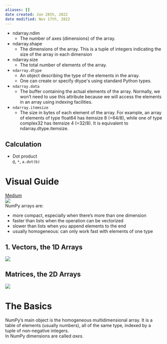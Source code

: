 ```yaml
---
aliases: []
date created: Jun 28th, 2022
date modified: Nov 17th, 2022
---
```

- ndarray.ndim
	- The number of axes (dimensions) of the array.
- ndarray.shape
	- The dimensions of the array. This is a tuple of integers indicating the size of the array in each dimension
- ndarray.size
	- The total number of elements of the array.
- `ndarray.dtype`
	- An object describing the type of the elements in the array.
	- One can create or specify dtype's using standard Python types.
- `ndarray.data`
	- The buffer containing the actual elements of the array. Normally, we won’t need to use this attribute because we will access the elements in an array using indexing facilities.
- `ndarray.itemsize`
	- The size in bytes of each element of the array. For example, an array of elements of type float64 has itemsize 8 (=64/8), while one of type complex32 has itemsize 4 (=32/8). It is equivalent to ndarray.dtype.itemsize.

## Calculation
- Dot product  
`@`, `*`, `a.dot(b)`


# Visual Guide
[Medium](https://betterprogramming.pub/numpy-illustrated-the-visual-guide-to-numpy-3b1d4976de1d)  
![](https://miro.medium.com/max/1313/1*ND8LvMjQOX19G-Yg0ANPxw.png)  
NumPy arrays are:
- more compact, especially when there’s more than one dimension
- faster than lists when the operation can be vectorized
- slower than lists when you append elements to the end
- usually homogeneous: can only work fast with elements of one type

## 1. Vectors, the 1D Arrays
![](https://miro.medium.com/max/1313/1*cyN_FxUVbkdDyrULhfTIGw.png)

## Matrices, the 2D Arrays
![](https://miro.medium.com/max/1313/1*aLMuXA81pDXaw0J0QdKvRQ.png)

# The Basics
NumPy’s main object is the homogeneous multidimensional array. It is a table of elements (usually numbers), all of the same type, indexed by a tuple of non-negative integers.  
In NumPy dimensions are called _axes_.
